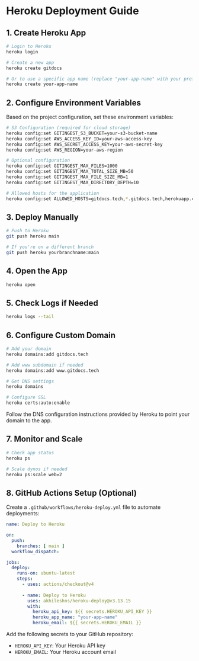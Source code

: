 # Heroku Deployment Guide

## 1. Create Heroku App

```bash
# Login to Heroku
heroku login

# Create a new app
heroku create gitdocs

# Or to use a specific app name (replace "your-app-name" with your preferred name)
heroku create your-app-name
```

## 2. Configure Environment Variables

Based on the project configuration, set these environment variables:

```bash
# S3 Configuration (required for cloud storage)
heroku config:set GITINGEST_S3_BUCKET=your-s3-bucket-name
heroku config:set AWS_ACCESS_KEY_ID=your-aws-access-key
heroku config:set AWS_SECRET_ACCESS_KEY=your-aws-secret-key
heroku config:set AWS_REGION=your-aws-region

# Optional configuration
heroku config:set GITINGEST_MAX_FILES=1000
heroku config:set GITINGEST_MAX_TOTAL_SIZE_MB=50
heroku config:set GITINGEST_MAX_FILE_SIZE_MB=1
heroku config:set GITINGEST_MAX_DIRECTORY_DEPTH=10

# Allowed hosts for the application
heroku config:set ALLOWED_HOSTS=gitdocs.tech,*.gitdocs.tech,herokuapp.com,*.herokuapp.com
```

## 3. Deploy Manually

```bash
# Push to Heroku
git push heroku main

# If you're on a different branch
git push heroku yourbranchname:main
```

## 4. Open the App

```bash
heroku open
```

## 5. Check Logs if Needed

```bash
heroku logs --tail
```

## 6. Configure Custom Domain

```bash
# Add your domain
heroku domains:add gitdocs.tech

# Add www subdomain if needed
heroku domains:add www.gitdocs.tech

# Get DNS settings
heroku domains

# Configure SSL
heroku certs:auto:enable
```

Follow the DNS configuration instructions provided by Heroku to point your domain to the app.

## 7. Monitor and Scale

```bash
# Check app status
heroku ps

# Scale dynos if needed
heroku ps:scale web=2
```

## 8. GitHub Actions Setup (Optional)

Create a `.github/workflows/heroku-deploy.yml` file to automate deployments:

```yaml
name: Deploy to Heroku

on:
  push:
    branches: [ main ]
  workflow_dispatch:

jobs:
  deploy:
    runs-on: ubuntu-latest
    steps:
      - uses: actions/checkout@v4
      
      - name: Deploy to Heroku
        uses: akhileshns/heroku-deploy@v3.13.15
        with:
          heroku_api_key: ${{ secrets.HEROKU_API_KEY }}
          heroku_app_name: "your-app-name"
          heroku_email: ${{ secrets.HEROKU_EMAIL }}
```

Add the following secrets to your GitHub repository:
- `HEROKU_API_KEY`: Your Heroku API key
- `HEROKU_EMAIL`: Your Heroku account email 